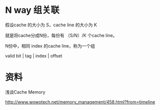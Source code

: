 # N way 组关联

假设cache 的大小为 S，cache line 的大小为 K

就是将cache分成N份，每份有 （S/N）/K 个cache line。

N份中，相同 index 的cache line，称为一个组


valid bit | tag | index | offset



# 资料

浅谈Cache Memory

http://www.wowotech.net/memory_management/458.html?from=timeline